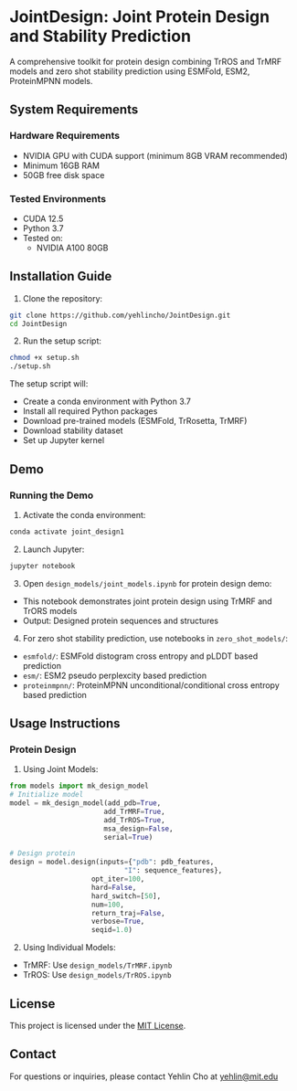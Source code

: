 # JointDesign: Joint Protein Design and Stability Prediction

A comprehensive toolkit for protein design combining TrROS and TrMRF models and zero shot stability prediction using ESMFold, ESM2, ProteinMPNN models.

## System Requirements

### Hardware Requirements
- NVIDIA GPU with CUDA support (minimum 8GB VRAM recommended)
- Minimum 16GB RAM
- 50GB free disk space

### Tested Environments
- CUDA 12.5
- Python 3.7
- Tested on:
  - NVIDIA A100 80GB

## Installation Guide
1. Clone the repository:
```bash
git clone https://github.com/yehlincho/JointDesign.git
cd JointDesign
```

2. Run the setup script:
```bash
chmod +x setup.sh
./setup.sh
```

The setup script will:
- Create a conda environment with Python 3.7
- Install all required Python packages
- Download pre-trained models (ESMFold, TrRosetta, TrMRF)
- Download stability dataset
- Set up Jupyter kernel

## Demo

### Running the Demo

1. Activate the conda environment:
```bash
conda activate joint_design1
```
2. Launch Jupyter:
```bash
jupyter notebook
```
3. Open `design_models/joint_models.ipynb` for protein design demo:
- This notebook demonstrates joint protein design using TrMRF and TrORS models
- Output: Designed protein sequences and structures

4. For zero shot stability prediction, use notebooks in `zero_shot_models/`:
- `esmfold/`: ESMFold distogram cross entropy and pLDDT based prediction
- `esm/`: ESM2 pseudo perplexcity based prediction
- `proteinmpnn/`: ProteinMPNN unconditional/conditional cross entropy based prediction

## Usage Instructions
### Protein Design

1. Using Joint Models:
```python
from models import mk_design_model
# Initialize model
model = mk_design_model(add_pdb=True, 
                       add_TrMRF=True, 
                       add_TrROS=True,
                       msa_design=False,
                       serial=True)

# Design protein
design = model.design(inputs={"pdb": pdb_features,
                            "I": sequence_features}, 
                    opt_iter=100,
                    hard=False, 
                    hard_switch=[50],
                    num=100,
                    return_traj=False, 
                    verbose=True, 
                    seqid=1.0)
```

2. Using Individual Models:
- TrMRF: Use `design_models/TrMRF.ipynb`
- TrROS: Use `design_models/TrROS.ipynb`


## License
This project is licensed under the [MIT License](LICENSE).

## Contact
For questions or inquiries, please contact Yehlin Cho at yehlin@mit.edu